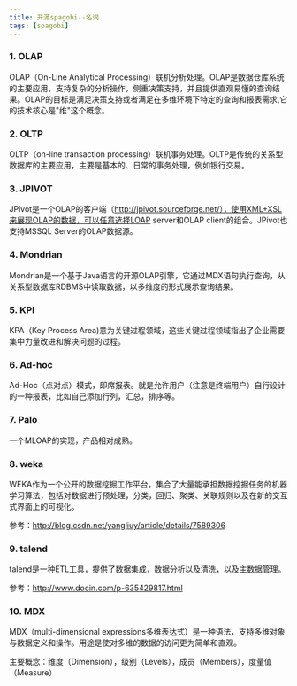```yaml
---
title: 开源spagobi--名词
tags: [spagobi]
---
```


### 1. OLAP

OLAP（On-Line Analytical Processing）联机分析处理。OLAP是数据仓库系统的主要应用，支持复杂的分析操作，侧重决策支持，并且提供直观易懂的查询结果。OLAP的目标是满足决策支持或者满足在多维环境下特定的查询和报表需求,它的技术核心是"维"这个概念。

### 2. OLTP

OLTP（on-line transaction processing）联机事务处理。OLTP是传统的关系型数据库的主要应用，主要是基本的、日常的事务处理，例如银行交易。

### 3. JPIVOT

JPivot是一个OLAP的客户端（http://jpivot.sourceforge.net/），使用XML+XSL来展现OLAP的数据，可以任意选择LOAP server和OLAP client的组合。JPivot也支持MSSQL Server的OLAP数据源。

### 4. Mondrian

Mondrian是一个基于Java语言的开源OLAP引擎，它通过MDX语句执行查询，从关系型数据库RDBMS中读取数据，以多维度的形式展示查询结果。

### 5. KPI

KPA（Key Process Area)意为关键过程领域，这些关键过程领域指出了企业需要集中力量改进和解决问题的过程。

### 6. Ad-hoc

Ad-Hoc（点对点）模式，即席报表。就是允许用户（注意是终端用户）自行设计的一种报表，比如自己添加行列，汇总，排序等。

### 7. Palo

一个MLOAP的实现，产品相对成熟。

### 8. weka

WEKA作为一个公开的数据挖掘工作平台，集合了大量能承担数据挖掘任务的机器学习算法，包括对数据进行预处理，分类，回归、聚类、关联规则以及在新的交互式界面上的可视化。

参考：http://blog.csdn.net/yangliuy/article/details/7589306

### 9. talend

talend是一种ETL工具，提供了数据集成，数据分析以及清洗，以及主数据管理。

参考：http://www.docin.com/p-635429817.html

### 10. MDX

MDX（multi-dimensional expressions多维表达式）是一种语法，支持多维对象与数据定义和操作。用途是使对多维的数据的访问更为简单和直观。

主要概念：维度（Dimension），级别（Levels），成员（Members），度量值（Measure）


